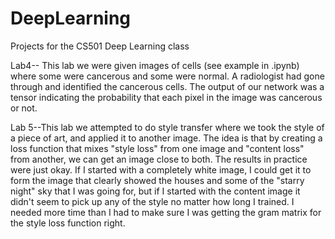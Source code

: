 # DeepLearning
Projects for the CS501 Deep Learning class

Lab4-- This lab we were given images of cells (see example in .ipynb) where some were cancerous and some were normal. A radiologist 
had gone through and identified the cancerous cells. The output of our network was a tensor indicating the probability that each pixel
in the image was cancerous or not.

Lab 5--This lab we attempted to do style transfer where we took the style of a piece of art, and applied it to another image. The idea is that by creating a loss function that mixes "style loss" from one image and "content loss" from another, we can get an image close to both. The results in practice were just okay. If I started with a completely white image, I could get it to form the image that clearly showed the houses and some of the "starry night" sky that I was going for, but if I started with the content image it didn't seem to pick up any of the style no matter how long I trained. I needed more time than I had to make sure I was getting the gram matrix for the style loss function right.
